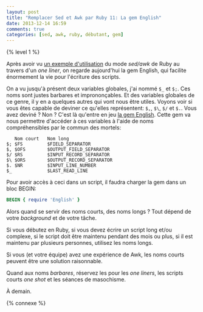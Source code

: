 ```yaml
---
layout: post
title: "Remplacer Sed et Awk par Ruby 11: La gem English"
date: 2013-12-14 16:59
comments: true
categories: [sed, awk, ruby, débutant, gem]
---
```


{% level 1 %}

Après avoir vu [un exemple d'utilisation](http://lkdjiin.github.io/blog/2013/12/12/remplacer-sed-et-awk-par-ruby-10-un-exemple-dutilisation/) du mode *sed/awk* de Ruby au travers
d'un *one liner*, on regarde aujourd'hui la gem English, qui facilite
énormement la
vie pour l'écriture des scripts.

<!-- more -->

On a vu jusqu'à présent deux variables globales, j'ai nommé `$_` et 
`$;`. Ces noms sont justes barbares et imprononçables. Et des variables
globales de ce genre, il y en a quelques autres qui vont nous être utiles.
Voyons voir si vous êtes capable de deviner ce qu'elles représentent:
`$,`, `$\`, `$/` et `$.`. Vous avez deviné ? Non ? C'est là qu'entre en
jeu [la gem English](http://ruby-doc.org/stdlib-2.0.0/libdoc/English/rdoc/English.html). Cette gem va nous permettre d'accéder à ces
variables à l'aide de noms compréhensibles par le commun des mortels:

       Nom court   Nom long
    $; $FS         $FIELD_SEPARATOR
    $, $OFS        $OUTPUT_FIELD_SEPARATOR 
    $/ $RS         $INPUT_RECORD_SEPARATOR
    $\ $ORS        $OUTPUT_RECORD_SEPARATOR
    $. $NR         $INPUT_LINE_NUMBER
    $_             $LAST_READ_LINE

Pour avoir accès à ceci dans un script, il faudra charger la gem dans
un bloc BEGIN:

``` ruby
BEGIN { require 'English' }
```

Alors quand se servir des noms courts, des noms longs ? Tout dépend de
votre *background* et de votre tâche.

Si vous débutez en Ruby, si vous devez écrire un script long et/ou complexe,
si le script doit être maintenu pendant des mois ou plus, si il est maintenu
par plusieurs personnes, utilisez les noms longs.

Si vous (et votre équipe) avez une expérience de Awk, les noms courts peuvent
être une solution raisonnable.

Quand aux noms *barbares*, réservez les pour les *one liners*, les scripts
courts *one shot* et les séances de masochisme.

À demain.

{% connexe %}
